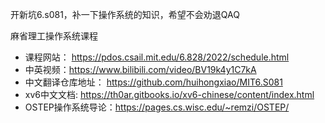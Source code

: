 开新坑6.s081，补一下操作系统的知识，希望不会劝退QAQ

麻省理工操作系统课程
- 课程网站： https://pdos.csail.mit.edu/6.828/2022/schedule.html
- 中英视频：https://www.bilibili.com/video/BV19k4y1C7kA
- 中文翻译仓库地址： https://github.com/huihongxiao/MIT6.S081
- xv6中文文档: https://th0ar.gitbooks.io/xv6-chinese/content/index.html
- OSTEP操作系统导论：https://pages.cs.wisc.edu/~remzi/OSTEP/
